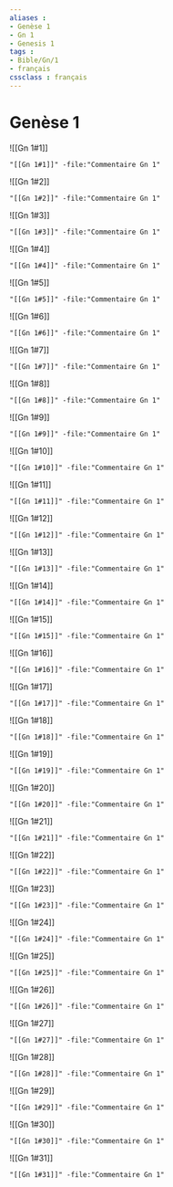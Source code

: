 ```yaml
---
aliases : 
- Genèse 1
- Gn 1
- Genesis 1
tags : 
- Bible/Gn/1
- français
cssclass : français
---
```


# Genèse 1

![[Gn 1#1]]

```query
"[[Gn 1#1]]" -file:"Commentaire Gn 1"
```

![[Gn 1#2]]

```query
"[[Gn 1#2]]" -file:"Commentaire Gn 1"
```

![[Gn 1#3]]

```query
"[[Gn 1#3]]" -file:"Commentaire Gn 1"
```

![[Gn 1#4]]

```query
"[[Gn 1#4]]" -file:"Commentaire Gn 1"
```

![[Gn 1#5]]

```query
"[[Gn 1#5]]" -file:"Commentaire Gn 1"
```

![[Gn 1#6]]

```query
"[[Gn 1#6]]" -file:"Commentaire Gn 1"
```

![[Gn 1#7]]

```query
"[[Gn 1#7]]" -file:"Commentaire Gn 1"
```

![[Gn 1#8]]

```query
"[[Gn 1#8]]" -file:"Commentaire Gn 1"
```

![[Gn 1#9]]

```query
"[[Gn 1#9]]" -file:"Commentaire Gn 1"
```

![[Gn 1#10]]

```query
"[[Gn 1#10]]" -file:"Commentaire Gn 1"
```

![[Gn 1#11]]

```query
"[[Gn 1#11]]" -file:"Commentaire Gn 1"
```

![[Gn 1#12]]

```query
"[[Gn 1#12]]" -file:"Commentaire Gn 1"
```

![[Gn 1#13]]

```query
"[[Gn 1#13]]" -file:"Commentaire Gn 1"
```

![[Gn 1#14]]

```query
"[[Gn 1#14]]" -file:"Commentaire Gn 1"
```

![[Gn 1#15]]

```query
"[[Gn 1#15]]" -file:"Commentaire Gn 1"
```

![[Gn 1#16]]

```query
"[[Gn 1#16]]" -file:"Commentaire Gn 1"
```

![[Gn 1#17]]

```query
"[[Gn 1#17]]" -file:"Commentaire Gn 1"
```

![[Gn 1#18]]

```query
"[[Gn 1#18]]" -file:"Commentaire Gn 1"
```

![[Gn 1#19]]

```query
"[[Gn 1#19]]" -file:"Commentaire Gn 1"
```

![[Gn 1#20]]

```query
"[[Gn 1#20]]" -file:"Commentaire Gn 1"
```

![[Gn 1#21]]

```query
"[[Gn 1#21]]" -file:"Commentaire Gn 1"
```

![[Gn 1#22]]

```query
"[[Gn 1#22]]" -file:"Commentaire Gn 1"
```

![[Gn 1#23]]

```query
"[[Gn 1#23]]" -file:"Commentaire Gn 1"
```

![[Gn 1#24]]

```query
"[[Gn 1#24]]" -file:"Commentaire Gn 1"
```

![[Gn 1#25]]

```query
"[[Gn 1#25]]" -file:"Commentaire Gn 1"
```

![[Gn 1#26]]

```query
"[[Gn 1#26]]" -file:"Commentaire Gn 1"
```

![[Gn 1#27]]

```query
"[[Gn 1#27]]" -file:"Commentaire Gn 1"
```

![[Gn 1#28]]

```query
"[[Gn 1#28]]" -file:"Commentaire Gn 1"
```

![[Gn 1#29]]

```query
"[[Gn 1#29]]" -file:"Commentaire Gn 1"
```

![[Gn 1#30]]

```query
"[[Gn 1#30]]" -file:"Commentaire Gn 1"
```

![[Gn 1#31]]

```query
"[[Gn 1#31]]" -file:"Commentaire Gn 1"
```

